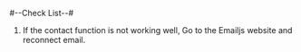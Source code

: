 #--Check List--#

1. If the contact function is not working well, Go to the Emailjs website and reconnect email.
